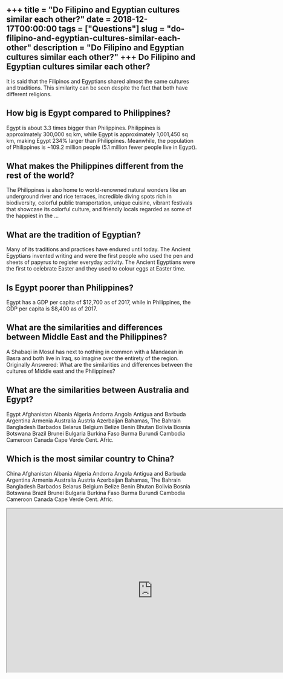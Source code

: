 +++
title = "Do Filipino and Egyptian cultures similar each other?"
date = 2018-12-17T00:00:00
tags = ["Questions"]
slug = "do-filipino-and-egyptian-cultures-similar-each-other"
description = "Do Filipino and Egyptian cultures similar each other?"
+++
Do Filipino and Egyptian cultures similar each other?
-----------------------------------------------------

It is said that the Filipinos and Egyptians shared almost the same cultures and traditions. This similarity can be seen despite the fact that both have different religions.

How big is Egypt compared to Philippines?
-----------------------------------------

Egypt is about 3.3 times bigger than Philippines. Philippines is approximately 300,000 sq km, while Egypt is approximately 1,001,450 sq km, making Egypt 234% larger than Philippines. Meanwhile, the population of Philippines is ~109.2 million people (5.1 million fewer people live in Egypt).

What makes the Philippines different from the rest of the world?
----------------------------------------------------------------

The Philippines is also home to world-renowned natural wonders like an underground river and rice terraces, incredible diving spots rich in biodiversity, colorful public transportation, unique cuisine, vibrant festivals that showcase its colorful culture, and friendly locals regarded as some of the happiest in the …

What are the tradition of Egyptian?
-----------------------------------

Many of its traditions and practices have endured until today. The Ancient Egyptians invented writing and were the first people who used the pen and sheets of papyrus to register everyday activity. The Ancient Egyptians were the first to celebrate Easter and they used to colour eggs at Easter time.

Is Egypt poorer than Philippines?
---------------------------------

Egypt has a GDP per capita of $12,700 as of 2017, while in Philippines, the GDP per capita is $8,400 as of 2017.

What are the similarities and differences between Middle East and the Philippines?
----------------------------------------------------------------------------------

A Shabaqi in Mosul has next to nothing in common with a Mandaean in Basra and both live in Iraq, so imagine over the entirety of the region. Originally Answered: What are the similarities and differences between the cultures of Middle east and the Philippines?

What are the similarities between Australia and Egypt?
------------------------------------------------------

Egypt Afghanistan Albania Algeria Andorra Angola Antigua and Barbuda Argentina Armenia Australia Austria Azerbaijan Bahamas, The Bahrain Bangladesh Barbados Belarus Belgium Belize Benin Bhutan Bolivia Bosnia Botswana Brazil Brunei Bulgaria Burkina Faso Burma Burundi Cambodia Cameroon Canada Cape Verde Cent. Afric.

Which is the most similar country to China?
-------------------------------------------

China Afghanistan Albania Algeria Andorra Angola Antigua and Barbuda Argentina Armenia Australia Austria Azerbaijan Bahamas, The Bahrain Bangladesh Barbados Belarus Belgium Belize Benin Bhutan Bolivia Bosnia Botswana Brazil Brunei Bulgaria Burkina Faso Burma Burundi Cambodia Cameroon Canada Cape Verde Cent. Afric.

<iframe allow="accelerometer; autoplay; clipboard-write; encrypted-media; gyroscope; picture-in-picture" allowfullscreen="" class="__youtube_prefs__  epyt-is-override  no-lazyload" data-no-lazy="1" data-origheight="433" data-origwidth="770" data-skipgform_ajax_framebjll="" height="433" id="_ytid_66539" loading="lazy" src="https://www.youtube.com/embed/TwuXhIPtVG4?enablejsapi=1&autoplay=0&cc_load_policy=0&cc_lang_pref=&iv_load_policy=1&loop=0&modestbranding=0&rel=1&fs=1&playsinline=0&autohide=2&theme=dark&color=red&controls=1&" title="YouTube player" width="770"></iframe>